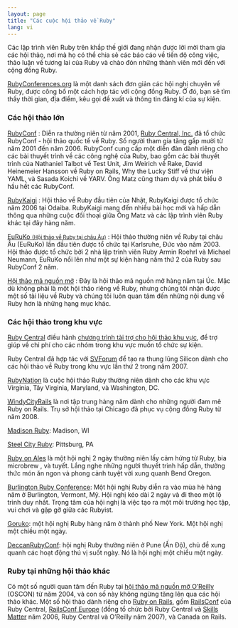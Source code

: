 ```yaml
---
layout: page
title: "Các cuộc hội thảo về Ruby"
lang: vi
---
```


Các lập trình viên Ruby trên khắp thế giới đang nhận được lời mời tham gia các
hội thảo, nơi mà họ có thể chia sẻ các báo cáo về tiến độ công việc, thảo luận
về tương lai của Ruby và chào đón những thành viên mới đến với cộng đồng Ruby.

[RubyConferences.org][rc] là một danh sách đơn giản các hội nghị chuyên về Ruby,
được công bố một cách hợp tác với cộng đồng Ruby. Ở đó, bạn sẽ tìm thấy thời gian,
địa điểm, kêu gọi đề xuất và thông tin đăng kí của sự kiện.

### Các hội thảo lớn

[RubyConf][1]
: Diễn ra thường niên từ năm 2001, [Ruby Central, Inc.][2] đã tổ chức RubyConf -
  hội thảo quốc tế về Ruby. Số người tham gia tăng gấp mười từ năm 2001 đến năm 2006.
  RubyConf cung cấp một diễn đàn dành riêng cho các bài thuyết trình về các công nghệ của Ruby,
  bao gồm các bài thuyết trình của Nathaniel Talbot về Test Unit, Jim Weirich về Rake,
  David Heinemeier Hansson về Ruby on Rails, Why the Lucky Stiff về thư viện YAML,
  và Sasada Koichi về YARV. Ông Matz cũng tham dự và phát biểu ở hầu hết các RubyConf.

[RubyKaigi][3]
: Hội thảo về Ruby đầu tiên của Nhật, RubyKaigi được tổ chức năm 2006 tại
  Odaiba.  RubyKaigi mang đến nhiều bài học mới và hấp dẫn thông qua những cuộc
  đối thoại giữa Ông Matz và các lập trình viên Ruby khác tại đây hàng năm.

[EuRuKo <small>(Hội thảo về Ruby tại châu Âu)</small>][4]
: Hội thảo thường niên về Ruby tại châu Âu (EuRuKo) lần đầu tiên được tổ chức
  tại Karlsruhe, Đức vào năm 2003. Hội thảo được tổ chức bởi 2 nhà lập trình
  viên Ruby Armin Roehrl và Michael Neumann, EuRuKo nổi lên như một sự kiện hàng
  năm thứ 2 của Ruby sau RubyConf 2 năm.

[Hội thảo mã nguồn mở][5]
: Đây là hội thảo mã nguồn mở hàng năm tại Úc. Mặc dù không phải là một hội
  thảo riêng về Ruby, nhưng chúng tôi nhận được một số tài liệu về Ruby và chúng
  tôi luôn quan tâm đến những nội dung về Ruby hơn là những hạng mục khác.

### Các hội thảo trong khu vực

[Ruby Central][2] điều hành [chương trình tài trợ cho hội thảo khu vực][6],
để trợ giúp về chi phí cho các nhóm trong khu vực muốn tổ chức sự kiện.

Ruby Central đã hợp tác với [SVForum][7] để tạo ra thung lũng Silicon dành cho các
hội thảo về Ruby trong khu vực lần thứ 2 trong năm 2007.

[RubyNation][8] là cuộc hội thảo Ruby thường niên dành cho các khu vực Virginia,
Tây Virginia, Maryland, và Washington, DC.

[WindyCityRails][9] là nơi tập trung hàng năm dành cho những người đam mê
Ruby on Rails. Trụ sở hội thảo tại Chicago đã phục vụ cộng đồng Ruby từ
năm 2008.

[Madison Ruby][15]: Madison, WI

[Steel City Ruby][16]: Pittsburg, PA

[Ruby on Ales][17] là một hội nghị 2 ngày thường niên lấy cảm hứng từ Ruby, bia microbrew
, và tuyết. Lắng nghe những người thuyết trình hấp dẫn, thưởng thức món ăn ngon và
phong cảnh tuyệt vời xung quanh Bend Oregon.

[Burlington Ruby Conference][18]: Một hội nghị Ruby diễn ra vào mùa hè hàng năm ở
Burlington, Vermont, Mỹ. Hội nghị kéo dài 2 ngày và đi theo một lộ trình duy nhất. Trọng tâm
của hội nghị là việc tạo ra một môi trường học tập, vui chơi và gặp gỡ giữa các Rubyist.

[Goruko][19]: một hội nghị Ruby hàng năm ở thành phố New York. Một hội nghị một chiều một ngày.

[DeccanRubyConf][20]: hội nghị Ruby thường niên ở Pune (Ấn Độ),
chủ đề xung quanh các hoạt động thú vị suốt ngày. Nó là hội nghị một chiều một ngày.

### Ruby tại những hội thảo khác

Có một số người quan tâm đến Ruby tại [hội thảo mã nguồn mở O’Reilly][10]
(OSCON) từ năm 2004, và con số này không ngừng tăng lên qua các hội thảo khác.
Một số hội thảo dành riêng cho [Ruby on Rails][11], gồm [RailsConf][12] của Ruby Central,
[RailsConf Europe][13] (đồng tổ chức bởi Ruby Central và [Skills Matter][14] năm 2006,
Ruby Central và O’Reilly năm 2007), và Canada on Rails.



[rc]: http://rubyconferences.org/
[1]: http://rubyconf.org/
[2]: http://rubycentral.org
[3]: http://rubykaigi.org/
[4]: http://euruko.org
[5]: http://www.osdc.com.au/
[6]: http://rubycentral.org/community/grant
[7]: http://www.svforum.org
[8]: http://rubynation.org/
[9]: http://windycityrails.org
[10]: http://conferences.oreillynet.com/os2006/
[11]: http://www.rubyonrails.org
[12]: http://www.railsconf.org
[13]: http://europe.railsconf.org
[14]: http://www.skillsmatter.com
[15]: http://madisonruby.org/
[16]: http://steelcityruby.org/
[17]: http://ruby.onales.com/
[18]: http://burlingtonrubyconference.com
[19]: http://goruco.com/
[20]: http://www.deccanrubyconf.org/
